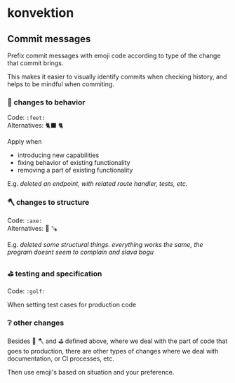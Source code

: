 # konvektion

## Commit messages

Prefix commit messages with emoji code according to type of the change that commit brings.

This makes it easier to visually identify commits when checking history, and helps to be mindful when commiting.

### :feet: changes to behavior 

Code: `:feet:`  
Alternatives: :black_cat: :cat2:

Apply when
- introducing new capabilities
- fixing behavior of existing functionality
- removing a part of existing functionality

E.g. _deleted an endpoint, with related route handler, tests, etc._

### :axe: changes to structure

Code: `:axe:`  
Alternatives: :hammer: :carpentry_saw:

E.g. _deleted some structural things. everything works the same, the program doesnt seem to complain and slava bogu_

### :golf: testing and specification

Code: `:golf:`  

When setting test cases for production code

### ❔ other changes

Besides :feet: :axe: and :golf: defined above, where we deal with the part of code that goes to production, there are other types of changes where we deal with documentation, or CI processes, etc. 

Then use emoji's based on situation and your preference.
